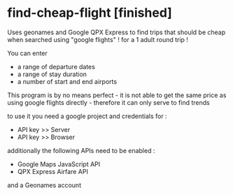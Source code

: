 # find-cheap-flight [finished]

Uses geonames and Google QPX Express to find trips that should be cheap when searched using "google flights" !
for a 1 adult round trip !

You can enter
- a range of departure dates
- a range of stay duration
- a number of start and end airports

This program is by no means perfect - it is not able to get the same price as using google flights directly - therefore it can only serve to find trends

to use it you need a google project and credentials for :
- API key >> Server
- API key >> Browser

additionally the following APIs need to be enabled :
- Google Maps JavaScript API
- QPX Express Airfare API

and a Geonames account
